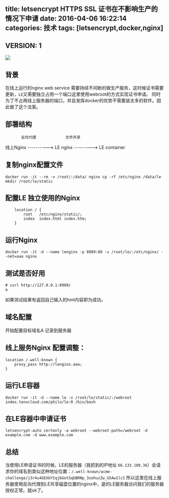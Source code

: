 title: letsencrypt HTTPS SSL 证书在不影响生产的情况下申请
date: 2016-04-06 16:22:14
categories: 技术
tags: [letsencrypt,docker,nginx]
---

## VERSION: 1

![](https://letsencrypt.org/images/letsencrypt-logo-horizontal.svg)

## 背景

在线上运行的nginx web service 需要持续不间断的做生产服务，这时候证书需要更新，`LE`又需要独立占用一个端口这里使用webroot的方式实现证书申请。
同时为了不占用线上服务器的端口，并且发挥docker的优势不需要装太多的软件。因此做了这个法案。

## 部署结构
           反向代理             文件共享
线上Nginx ----------> LE nginx ---------> LE container

## 复制nginx配置文件

``` shell
docker run -it --rm -v /root/:/data/ nginx cp -rf /etc/nginx /data/le
mkdir /root/le/static
```

## 配置LE 独立使用的Nginx

```
    location / {
        root   /etc/nginx/static/;
        index  index.html index.htm;
    }
```

## 运行Nginx
```
docker run -it -d --name lenginx -p 8989:80 -v /root/le/:/etc/nginx/ --net=aaa nginx
```

## 测试是否好用

```
# curl http://127.0.0.1:8989/
a
```

如果测试结果有返回自己输入的hml内容即为成功。

## 域名配置

开始配置目标域名A 记录到服务器

## 线上服务Nginx 配置调整：
```
location /.well-known {
    proxy_pass http://lenginx.aaa;
}
```

## 运行LE容器
```
docker run -it -d --name le -v /root/le/static/:/webroot index.tenxcloud.com/philo/le:0 /bin/bash
```

## 在LE容器中申请证书

```
letsencrypt-auto certonly -a webroot --webroot-path=/webroot -d example.com -d www.example.com
```

## 总结

当使用LE申请证书的时候，LE的服务器（我抓到的IP地址 `66.133.109.36`）会请求你的域名到类似这种地址位置：`/.well-known/acme-challenge/j3r4u4GEXbYIqjbGotSqbBRNp_3sohuzZw_G5Aw1lcI` 所以这里在线上服务器使用反向代理到LE共享磁盘位置的nginx中，是的LE服务器访问我们的服务器授权正常。就ok了。

